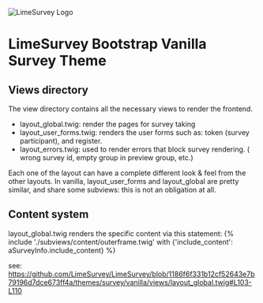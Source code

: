 ![LimeSurvey Logo](https://www.limesurvey.org/images/logos/logo_main.png)
# LimeSurvey Bootstrap Vanilla Survey Theme

## Views directory
The view directory contains all the necessary views to render the frontend.

* layout_global.twig: render the pages for survey taking
* layout_user_forms.twig: renders the user forms such as: token (survey participant), and register.
* layout_errors.twig: used to render errors that block survey rendering. ( wrong survey id, empty group in preview group, etc.)

Each one of the layout can have a complete different look & feel from the other layouts.
In vanilla, layout_user_forms and layout_global are pretty similar, and share some subviews: this is not an obligation at all.

## Content system
layout_global.twig renders the specific content via this statement:
{% include './subviews/content/outerframe.twig' with {'include_content': aSurveyInfo.include_content} %}

see: https://github.com/LimeSurvey/LimeSurvey/blob/1186f6f331b12cf52643e7b79196d7dce673ff4a/themes/survey/vanilla/views/layout_global.twig#L103-L110
